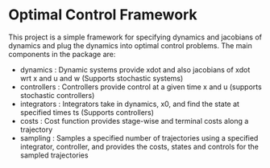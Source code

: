 # Optimal Control Framework
This project is a simple framework for specifying dynamics and jacobians of dynamics and plug the dynamics into optimal control problems. The main components in the package are:

- dynamics    : Dynamic systems provide xdot and also jacobians of xdot wrt x and u and w (Supports stochastic systems)
- controllers : Controllers provide control at a given time x and u (supports stochastic controllers)
- integrators : Integrators take in dynamics, x0, and find the state at specified times ts (Supports controllers)
- costs       : Cost function provides stage-wise and terminal costs along a trajectory
- sampling    : Samples a specified number of trajectories using a specified integrator, controller, and provides the costs, states and controls for the sampled trajectories
